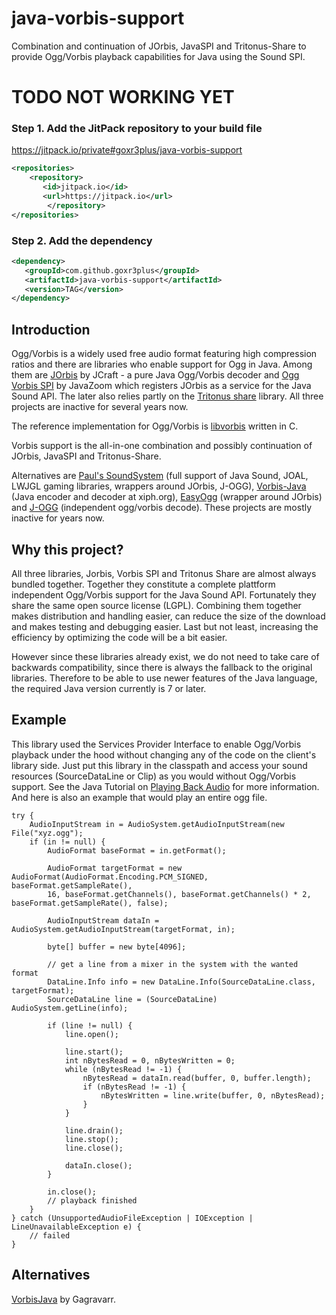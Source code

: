 # java-vorbis-support

Combination and continuation of JOrbis, JavaSPI and Tritonus-Share to provide Ogg/Vorbis playback capabilities for Java using the Sound SPI.

# TODO NOT WORKING YET
### Step 1. Add the JitPack repository to your build file
https://jitpack.io/private#goxr3plus/java-vorbis-support
``` XML
<repositories>
	<repository>
	   <id>jitpack.io</id>
	   <url>https://jitpack.io</url>
        </repository>
</repositories>
```

###  Step 2. Add the dependency
``` XML
<dependency>
   <groupId>com.github.goxr3plus</groupId>
   <artifactId>java-vorbis-support</artifactId>
   <version>TAG</version>
</dependency>
```


## Introduction

Ogg/Vorbis is a widely used free audio format featuring high compression ratios and there are libraries who enable support for Ogg in Java. Among them are [JOrbis](http://www.jcraft.com/jorbis/)
by JCraft - a pure Java Ogg/Vorbis decoder and [Ogg Vorbis SPI](http://www.javazoom.net/vorbisspi/vorbisspi.html) by JavaZoom which registers JOrbis as a service for the Java Sound API. The later also relies partly on the [Tritonus share](http://www.tritonus.org/) library. All three projects are inactive for several years now.

The reference implementation for Ogg/Vorbis is [libvorbis](http://xiph.org/vorbis/) written in C.

Vorbis support is the all-in-one combination and possibly continuation of JOrbis, JavaSPI and Tritonus-Share.

Alternatives are [Paul's SoundSystem](http://www.paulscode.com/forum/index.php?topic=4.0) (full support of Java Sound, JOAL, LWJGL gaming libraries, wrappers around JOrbis, J-OGG),
[Vorbis-Java](http://downloads.xiph.org/releases/vorbis-java/) (Java encoder and decoder at xiph.org), [EasyOgg](http://www.cokeandcode.com/index.html?page=libs) (wrapper around JOrbis)
and [J-OGG](http://www.j-ogg.de/) (independent ogg/vorbis decode). These projects are mostly inactive for years now.

## Why this project?

All three libraries, Jorbis, Vorbis SPI and Tritonus Share are almost always bundled together. Together they constitute a complete plattform independent Ogg/Vorbis support for the Java Sound API. Fortunately they share the same open source license (LGPL). Combining them together makes distribution and handling easier, can reduce the size of the download and makes testing and debugging easier. Last but not least, increasing the efficiency by optimizing the code will be a bit easier.

However since these libraries already exist, we do not need to take care of backwards compatibility, since there is always the fallback to the original libraries. Therefore to be able to use newer features of the Java language, the required Java version currently is 7 or later.

## Example

This library used the Services Provider Interface to enable Ogg/Vorbis playback under the hood without changing any of the code on the client's library side. Just put this library in the classpath
and access your sound resources (SourceDataLine or Clip) as you would without Ogg/Vorbis support. See the Java Tutorial on [Playing Back Audio](http://docs.oracle.com/javase/tutorial/sound/playing.html) for more information. And here is also an example that would play an entire ogg file.

    try {
        AudioInputStream in = AudioSystem.getAudioInputStream(new File("xyz.ogg");
        if (in != null) {
            AudioFormat baseFormat = in.getFormat();

            AudioFormat targetFormat = new AudioFormat(AudioFormat.Encoding.PCM_SIGNED, baseFormat.getSampleRate(),
            16, baseFormat.getChannels(), baseFormat.getChannels() * 2, baseFormat.getSampleRate(), false);

            AudioInputStream dataIn = AudioSystem.getAudioInputStream(targetFormat, in);

            byte[] buffer = new byte[4096];

            // get a line from a mixer in the system with the wanted format
            DataLine.Info info = new DataLine.Info(SourceDataLine.class, targetFormat);
            SourceDataLine line = (SourceDataLine) AudioSystem.getLine(info);

            if (line != null) {
                line.open();

                line.start();
                int nBytesRead = 0, nBytesWritten = 0;
                while (nBytesRead != -1) {
                    nBytesRead = dataIn.read(buffer, 0, buffer.length);
                    if (nBytesRead != -1) {
                        nBytesWritten = line.write(buffer, 0, nBytesRead);
                    }
                }

                line.drain();
                line.stop();
                line.close();

                dataIn.close();
            }

            in.close();
            // playback finished
        }
    } catch (UnsupportedAudioFileException | IOException | LineUnavailableException e) {
        // failed
    } 

## Alternatives

[VorbisJava](https://github.com/Gagravarr/VorbisJava) by Gagravarr.

